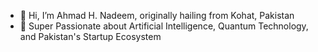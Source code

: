 - 👋 Hi, I’m Ahmad H. Nadeem, originally hailing from Kohat, Pakistan
- 🔭 Super Passionate about Artificial Intelligence, Quantum Technology, and Pakistan's Startup Ecosystem

<!---
ahmadhnadeem/ahmadhnadeem is a ✨ special ✨ repository because its `README.md` (this file) appears on your GitHub profile.
You can click the Preview link to take a look at your changes.
--->
